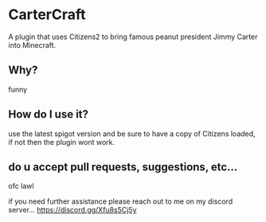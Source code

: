 # CarterCraft
A plugin that uses Citizens2 to bring famous peanut president Jimmy Carter into Minecraft.

## Why?

funny

## How do I use it?

use the latest spigot version and be sure to have a copy of Citizens loaded, if not then the plugin wont work.

## do u accept pull requests, suggestions, etc...

ofc lawl

if you need further assistance please reach out to me on my discord server... https://discord.gg/Xfu8s5Cj5y
